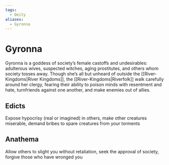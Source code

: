 ```yaml
---
tags:
  - Deity
aliases:
  - Gyronna
---
```

# Gyronna
Gyronna is a goddess of society’s female castoffs and undesirables: adulterous wives, suspected witches, aging prostitutes, and others whom society tosses away. Though she’s all but unheard of outside the [[River-Kingdoms|River Kingdoms]], the [[River-Kingdoms|Riverfolk]] walk carefully around her clergy, fearing their ability to poison minds with resentment and hate, turnfriends against one another, and make enemies out of allies.
## Edicts  
Expose hypocrisy (real or imagined) in others, make other creatures miserable, demand bribes to  spare creatures from your torments
## Anathema  
Allow others to slight you without retaliation, seek the approval of society, forgive those who have wronged you